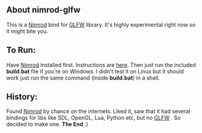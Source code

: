 About nimrod-glfw
------------------

This is a [Nimrod] bind for [GLFW] library. It's highly experimental right now so it might bite you. 

To Run:
-----------------

Have [Nimrod] installed first. Instructions are [here]. Then just run the included **build.bat** file if you're on Windows. I didn't test it on Linux but it should work just run the same command (inside **build.bat**) in a shell.


History:
-----------------

Found [Nimrod] by chance on the internets. Liked it, saw that it had several bindings for libs like SDL, OpenGL, Lua, Python etc, but no [GLFW] . So decided to make one. 
**The End** :)




[Nimrod]: http://nimrod-code.org/  
[GLFW]: http://glfw.org
[here]: http://nimrod-code.org/download.html